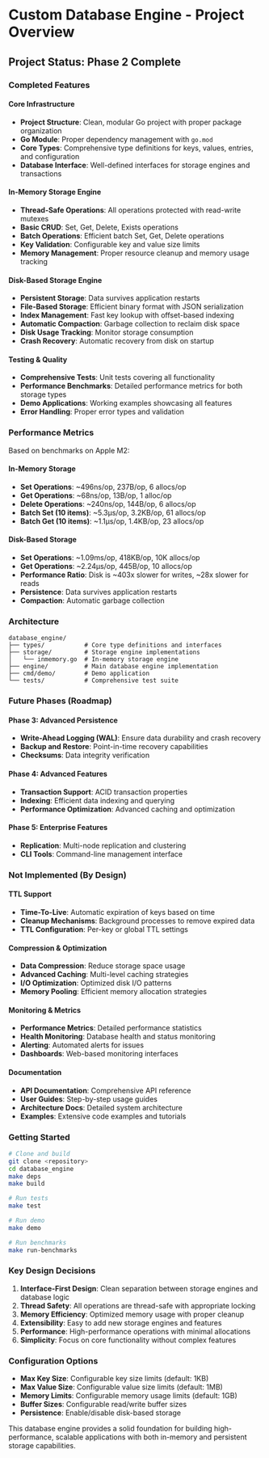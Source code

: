 # Custom Database Engine - Project Overview

## Project Status: Phase 2 Complete

### Completed Features

#### Core Infrastructure
- **Project Structure**: Clean, modular Go project with proper package organization
- **Go Module**: Proper dependency management with `go.mod`
- **Core Types**: Comprehensive type definitions for keys, values, entries, and configuration
- **Database Interface**: Well-defined interfaces for storage engines and transactions

#### In-Memory Storage Engine
- **Thread-Safe Operations**: All operations protected with read-write mutexes
- **Basic CRUD**: Set, Get, Delete, Exists operations
- **Batch Operations**: Efficient batch Set, Get, Delete operations
- **Key Validation**: Configurable key and value size limits
- **Memory Management**: Proper resource cleanup and memory usage tracking

#### Disk-Based Storage Engine
- **Persistent Storage**: Data survives application restarts
- **File-Based Storage**: Efficient binary format with JSON serialization
- **Index Management**: Fast key lookup with offset-based indexing
- **Automatic Compaction**: Garbage collection to reclaim disk space
- **Disk Usage Tracking**: Monitor storage consumption
- **Crash Recovery**: Automatic recovery from disk on startup

#### Testing & Quality
- **Comprehensive Tests**: Unit tests covering all functionality
- **Performance Benchmarks**: Detailed performance metrics for both storage types
- **Demo Applications**: Working examples showcasing all features
- **Error Handling**: Proper error types and validation

### Performance Metrics

Based on benchmarks on Apple M2:

#### In-Memory Storage
- **Set Operations**: ~496ns/op, 237B/op, 6 allocs/op
- **Get Operations**: ~68ns/op, 13B/op, 1 alloc/op  
- **Delete Operations**: ~240ns/op, 144B/op, 6 allocs/op
- **Batch Set (10 items)**: ~5.3μs/op, 3.2KB/op, 61 allocs/op
- **Batch Get (10 items)**: ~1.1μs/op, 1.4KB/op, 23 allocs/op

#### Disk-Based Storage
- **Set Operations**: ~1.09ms/op, 418KB/op, 10K allocs/op
- **Get Operations**: ~2.24μs/op, 445B/op, 10 allocs/op
- **Performance Ratio**: Disk is ~403x slower for writes, ~28x slower for reads
- **Persistence**: Data survives application restarts
- **Compaction**: Automatic garbage collection

### Architecture

```
database_engine/
├── types/           # Core type definitions and interfaces
├── storage/         # Storage engine implementations
│   └── inmemory.go  # In-memory storage engine
├── engine/          # Main database engine implementation
├── cmd/demo/        # Demo application
└── tests/           # Comprehensive test suite
```

### Future Phases (Roadmap)

#### Phase 3: Advanced Persistence
- **Write-Ahead Logging (WAL)**: Ensure data durability and crash recovery
- **Backup and Restore**: Point-in-time recovery capabilities
- **Checksums**: Data integrity verification

#### Phase 4: Advanced Features  
- **Transaction Support**: ACID transaction properties
- **Indexing**: Efficient data indexing and querying
- **Performance Optimization**: Advanced caching and optimization

#### Phase 5: Enterprise Features
- **Replication**: Multi-node replication and clustering
- **CLI Tools**: Command-line management interface

### Not Implemented (By Design)

#### TTL Support
- **Time-To-Live**: Automatic expiration of keys based on time
- **Cleanup Mechanisms**: Background processes to remove expired data
- **TTL Configuration**: Per-key or global TTL settings

#### Compression & Optimization
- **Data Compression**: Reduce storage space usage
- **Advanced Caching**: Multi-level caching strategies
- **I/O Optimization**: Optimized disk I/O patterns
- **Memory Pooling**: Efficient memory allocation strategies

#### Monitoring & Metrics
- **Performance Metrics**: Detailed performance statistics
- **Health Monitoring**: Database health and status monitoring
- **Alerting**: Automated alerts for issues
- **Dashboards**: Web-based monitoring interfaces

#### Documentation
- **API Documentation**: Comprehensive API reference
- **User Guides**: Step-by-step usage guides
- **Architecture Docs**: Detailed system architecture
- **Examples**: Extensive code examples and tutorials

### Getting Started

```bash
# Clone and build
git clone <repository>
cd database_engine
make deps
make build

# Run tests
make test

# Run demo
make demo

# Run benchmarks
make run-benchmarks
```

### Key Design Decisions

1. **Interface-First Design**: Clean separation between storage engines and database logic
2. **Thread Safety**: All operations are thread-safe with appropriate locking
3. **Memory Efficiency**: Optimized memory usage with proper cleanup
4. **Extensibility**: Easy to add new storage engines and features
5. **Performance**: High-performance operations with minimal allocations
6. **Simplicity**: Focus on core functionality without complex features

### Configuration Options

- **Max Key Size**: Configurable key size limits (default: 1KB)
- **Max Value Size**: Configurable value size limits (default: 1MB)
- **Memory Limits**: Configurable memory usage limits (default: 1GB)
- **Buffer Sizes**: Configurable read/write buffer sizes
- **Persistence**: Enable/disable disk-based storage

This database engine provides a solid foundation for building high-performance, scalable applications with both in-memory and persistent storage capabilities.
